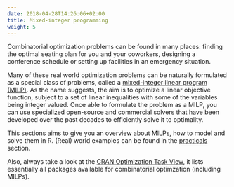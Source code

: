 ```yaml
---
date: 2018-04-28T14:26:06+02:00
title: Mixed-integer programming
weight: 5
---
```


Combinatorial optimization problems can be found in many places: finding the optimal seating plan for you and your coworkers, designing a conference schedule or setting up facilities in an emergency situation. 

Many of these real world optimization problems can be naturally formulated as a special class of problems, called a [mixed-integer linear program (MILP)](https://en.wikipedia.org/wiki/Integer_programming). As the name suggests, the aim is to optimize a linear objective function, subject to a set of linear inequalities with some of the variables being integer valued. Once able to formulate the problem as a MILP, you can use specialized open-source and commercial solvers that have been developed over the past decades to efficiently solve it to optimality.

This sections aims to give you an overview about MILPs, how to model and solve them in R. (Real) world examples can be found in the [practicals](practicals) section.

Also, always take a look at the [CRAN Optimization Task View](https://cran.r-project.org/web/views/Optimization.html), it lists essentially all packages available for combinatorial optimzation (including MILPs). 